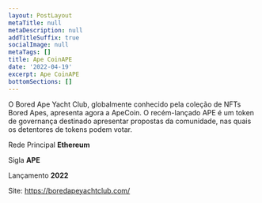 ```yaml
---
layout: PostLayout
metaTitle: null
metaDescription: null
addTitleSuffix: true
socialImage: null
metaTags: []
title: Ape CoinAPE
date: '2022-04-19'
excerpt: Ape CoinAPE
bottomSections: []
---
```

O Bored Ape Yacht Club, globalmente conhecido pela coleção de NFTs Bored Apes, apresenta agora a ApeCoin. O recém-lançado APE é um token de governança destinado apresentar propostas da comunidade, nas quais os detentores de tokens podem votar.

Rede Principal
**Ethereum**

Sigla
**APE**

Lançamento
**2022**

Site:  https://boredapeyachtclub.com/
